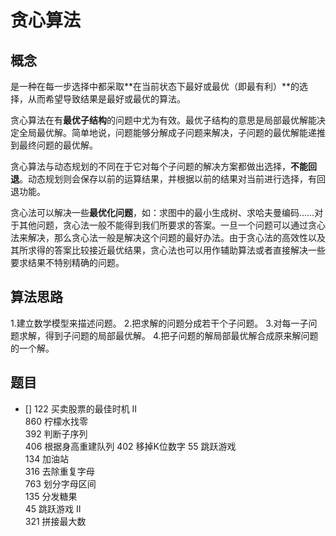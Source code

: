 # 贪心算法

## 概念

是一种在每一步选择中都采取**在当前状态下最好或最优（即最有利）**的选择，从而希望导致结果是最好或最优的算法。

贪心算法在有**最优子结构**的问题中尤为有效。最优子结构的意思是局部最优解能决定全局最优解。简单地说，问题能够分解成子问题来解决，子问题的最优解能递推到最终问题的最优解。

贪心算法与动态规划的不同在于它对每个子问题的解决方案都做出选择，**不能回退**。动态规划则会保存以前的运算结果，并根据以前的结果对当前进行选择，有回退功能。

贪心法可以解决一些**最优化问题**，如：求图中的最小生成树、求哈夫曼编码……对于其他问题，贪心法一般不能得到我们所要求的答案。一旦一个问题可以通过贪心法来解决，那么贪心法一般是解决这个问题的最好办法。由于贪心法的高效性以及其所求得的答案比较接近最优结果，贪心法也可以用作辅助算法或者直接解决一些要求结果不特别精确的问题。

## 算法思路

1.建立数学模型来描述问题。
2.把求解的问题分成若干个子问题。
3.对每一子问题求解，得到子问题的局部最优解。
4.把子问题的解局部最优解合成原来解问题的一个解。

## 题目

- [] 122	买卖股票的最佳时机 II  
860	柠檬水找零  
392	判断子序列  
406	根据身高重建队列 
402	移掉K位数字
55 跳跃游戏  
134	加油站  
316	去除重复字母  
763	划分字母区间  
135	分发糖果  
45 跳跃游戏 II  
321	拼接最大数  
